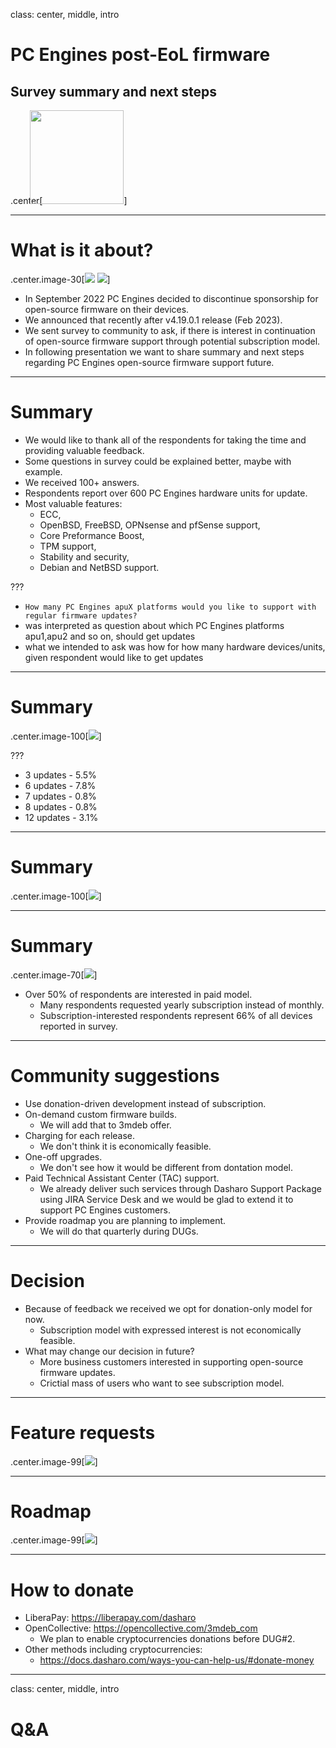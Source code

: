 class: center, middle, intro

# PC Engines post-EoL firmware

## Survey summary and next steps

.center[<img src="remark-templates/dasharo-presentation-template/images/dasharo-sygnet-white.svg" width="150px" style="margin-left:-20px">]

---

# What is it about?

.center.image-30[![](img/coreboot.png) ![](img/pcengines.png)]

* In September 2022 PC Engines decided to discontinue sponsorship for
  open-source firmware on their devices.
* We announced that recently after v4.19.0.1 release (Feb 2023).
* We sent survey to community to ask, if there is interest in continuation of
  open-source firmware support through potential subscription model.
* In following presentation we want to share summary and next steps regarding
  PC Engines open-source firmware support future.

---

# Summary

* We would like to thank all of the respondents for taking the time and
  providing valuable feedback.
* Some questions in survey could be explained better, maybe with example.
* We received 100+ answers.
* Respondents report over 600 PC Engines hardware units for update.
* Most valuable features:
  - ECC,
  - OpenBSD, FreeBSD, OPNsense and pfSense support,
  - Core Preformance Boost,
  - TPM support,
  - Stability and security,
  - Debian and NetBSD support.


???

- `How many PC Engines apuX platforms would you like to support with regular firmware updates?`
- was interpreted as question about which PC Engines platforms apu1,apu2 and so
  on, should get updates
- what we intended to ask was how for how many hardware devices/units, given
  respondent would like to get updates

---

# Summary

.center.image-100[![](img/pce_num_of_updates.svg)]

???

* 3 updates - 5.5%
* 6 updates - 7.8%
* 7 updates - 0.8%
* 8 updates - 0.8%
* 12 updates - 3.1%

---

# Summary

.center.image-100[![](img/pce_hw_usage.svg)]

---

# Summary

.center.image-70[![](img/pce_sub.svg)]

* Over 50% of respondents are interested in paid model.
  - Many respondents requested yearly subscription instead of monthly.
  - Subscription-interested respondents represent 66% of all devices reported
    in survey.

---

# Community suggestions

* Use donation-driven development instead of subscription.
* On-demand custom firmware builds.
  - We will add that to 3mdeb offer.
* Charging for each release.
  - We don't think it is economically feasible.
* One-off upgrades.
  - We don't see how it would be different from dontation model.
* Paid Technical Assistant Center (TAC) support.
  - We already deliver such services through Dasharo Support Package using JIRA
    Service Desk and we would be glad to extend it to support PC Engines
    customers.
* Provide roadmap you are planning to implement.
  - We will do that quarterly during DUGs.

---

# Decision

* Because of feedback we received we opt for donation-only model for now.
  - Subscription model with expressed interest is not economically feasible.
* What may change our decision in future?
  - More business customers interested in supporting open-source firmware
    updates.
  - Crictial mass of users who want to see subscription model.

---

# Feature requests

.center.image-99[![](img/pce_features.svg)]

---

# Roadmap

.center.image-99[![](img/dcs_pce_roadmap_v0.1.png)]

---

# How to donate

* LiberaPay: https://liberapay.com/dasharo
* OpenCollective: https://opencollective.com/3mdeb_com
  - We plan to enable cryptocurrencies donations before DUG#2.
* Other methods including cryptocurrencies:
  - https://docs.dasharo.com/ways-you-can-help-us/#donate-money

---
class: center, middle, intro

# Q&A
